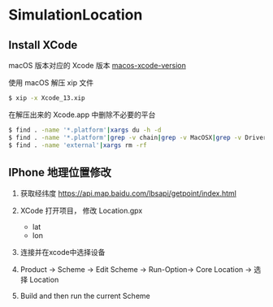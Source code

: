 # SimulationLocation

## Install XCode

macOS 版本对应的 Xcode 版本 [macos-xcode-version](https://uovol.com/macos-xcode-version)

使用 macOS 解压 xip 文件

```bash
$ xip -x Xcode_13.xip
```

在解压出来的 Xcode.app 中删除不必要的平台

```bash
$ find . -name '*.platform'|xargs du -h -d
$ find . -name '*.platform'|grep -v chain|grep -v MacOSX|grep -v DriverKit|xargs rm -r
$ find . -name 'external'|xargs rm -rf
```


## IPhone 地理位置修改

1. 获取经纬度
https://api.map.baidu.com/lbsapi/getpoint/index.html

2. XCode 打开项目， 修改 Location.gpx

    - lat
    - lon

3. 连接并在xcode中选择设备

4. Product -> Scheme -> Edit Scheme -> Run-Option-> Core Location -> 选择 Location 

5. Build and then run the current Scheme
